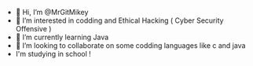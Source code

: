 - 👋 Hi, I’m @MrGitMikey
- 👀 I’m interested in codding and Ethical Hacking ( Cyber Security Offensive )
- 🌱 I’m currently learning Java
- 💞️ I’m looking to collaborate on some codding languages like c and java
- I'm studying in school !

<!---
MrGitMikey/MrGitMikey is a ✨ special ✨ repository because its `README.md` (this file) appears on your GitHub profile.
You can click the Preview link to take a look at your changes.
--->
